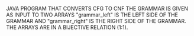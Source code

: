 JAVA PROGRAM THAT CONVERTS CFG TO CNF
THE GRAMMAR IS GIVEN AS INPUT TO TWO ARRAYS
"grammar_left" IS THE LEFT SIDE OF THE GRAMMAR AND
"grammar_right" IS THE RIGHT SIDE OF THE GRAMMAR.
THE ARRAYS ARE IN A BIJECTIVE RELATION (1:1).
